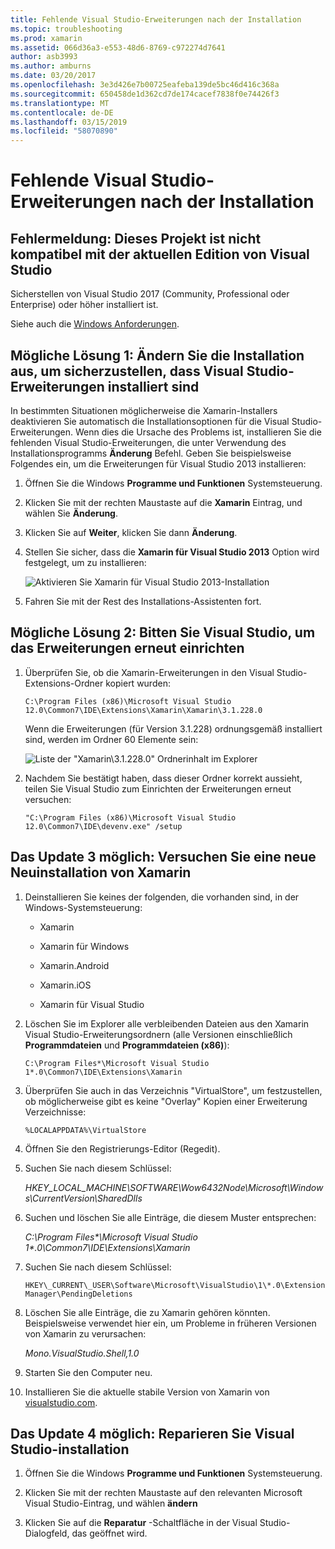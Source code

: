 ```yaml
---
title: Fehlende Visual Studio-Erweiterungen nach der Installation
ms.topic: troubleshooting
ms.prod: xamarin
ms.assetid: 066d36a3-e553-48d6-8769-c972274d7641
author: asb3993
ms.author: amburns
ms.date: 03/20/2017
ms.openlocfilehash: 3e3d426e7b00725eafeba139de5bc46d416c368a
ms.sourcegitcommit: 650458de1d362cd7de174cacef7838f0e74426f3
ms.translationtype: MT
ms.contentlocale: de-DE
ms.lasthandoff: 03/15/2019
ms.locfileid: "58070890"
---
```

# <a name="missing-visual-studio-extensions-after-installation"></a>Fehlende Visual Studio-Erweiterungen nach der Installation

## <a name="error-message-this-project-is-incompatible-with-the-current-edition-of-visual-studio"></a>Fehlermeldung: Dieses Projekt ist nicht kompatibel mit der aktuellen Edition von Visual Studio

Sicherstellen von Visual Studio 2017 (Community, Professional oder Enterprise) oder höher installiert ist.

Siehe auch die [Windows Anforderungen](~/cross-platform/get-started/requirements.md#windows-requirements).

## <a name="possible-fix-1-change-the-installation-to-make-sure-the-visual-studio-extensions-are-installed"></a>Mögliche Lösung 1: Ändern Sie die Installation aus, um sicherzustellen, dass Visual Studio-Erweiterungen installiert sind

In bestimmten Situationen möglicherweise die Xamarin-Installers deaktivieren Sie automatisch die Installationsoptionen für die Visual Studio-Erweiterungen. Wenn dies die Ursache des Problems ist, installieren Sie die fehlenden Visual Studio-Erweiterungen, die unter Verwendung des Installationsprogramms **Änderung** Befehl. Geben Sie beispielsweise Folgendes ein, um die Erweiterungen für Visual Studio 2013 installieren:

1. Öffnen Sie die Windows **Programme und Funktionen** Systemsteuerung.

2. Klicken Sie mit der rechten Maustaste auf die **Xamarin** Eintrag, und wählen Sie **Änderung**.

3. Klicken Sie auf **Weiter**, klicken Sie dann **Änderung**.

4. Stellen Sie sicher, dass die **Xamarin für Visual Studio 2013** Option wird festgelegt, um zu installieren:

    ![](missing-vs-extensions-images/installer.png "Aktivieren Sie Xamarin für Visual Studio 2013-Installation")

5. Fahren Sie mit der Rest des Installations-Assistenten fort.

## <a name="possible-fix-2-ask-visual-studio-to-set-up-the-extensions-again"></a>Mögliche Lösung 2: Bitten Sie Visual Studio, um das Erweiterungen erneut einrichten

1. Überprüfen Sie, ob die Xamarin-Erweiterungen in den Visual Studio-Extensions-Ordner kopiert wurden:

    `C:\Program Files (x86)\Microsoft Visual Studio 12.0\Common7\IDE\Extensions\Xamarin\Xamarin\3.1.228.0`

    Wenn die Erweiterungen (für Version 3.1.228) ordnungsgemäß installiert sind, werden im Ordner 60 Elemente sein:


    ![](missing-vs-extensions-images/folder.png "Liste der \"Xamarin\3.1.228.0\" Ordnerinhalt im Explorer")

2. Nachdem Sie bestätigt haben, dass dieser Ordner korrekt aussieht, teilen Sie Visual Studio zum Einrichten der Erweiterungen erneut versuchen:

    `"C:\Program Files (x86)\Microsoft Visual Studio 12.0\Common7\IDE\devenv.exe" /setup`

## <a name="possible-fix-3-try-a-fresh-reinstall-of-xamarin"></a>Das Update 3 möglich: Versuchen Sie eine neue Neuinstallation von Xamarin

1.  Deinstallieren Sie keines der folgenden, die vorhanden sind, in der Windows-Systemsteuerung:

    *   Xamarin

    *   Xamarin für Windows

    *   Xamarin.Android

    *   Xamarin.iOS

    *   Xamarin für Visual Studio

2.  Löschen Sie im Explorer alle verbleibenden Dateien aus den Xamarin Visual Studio-Erweiterungsordnern (alle Versionen einschließlich **Programmdateien** und **Programmdateien (x86)**):

    `C:\Program Files*\Microsoft Visual Studio 1*.0\Common7\IDE\Extensions\Xamarin`

3.  Überprüfen Sie auch in das Verzeichnis "VirtualStore", um festzustellen, ob möglicherweise gibt es keine "Overlay" Kopien einer Erweiterung Verzeichnisse:

    `%LOCALAPPDATA%\VirtualStore`

4.  Öffnen Sie den Registrierungs-Editor (Regedit).

5.  Suchen Sie nach diesem Schlüssel:

    _HKEY\_LOCAL\_MACHINE\SOFTWARE\Wow6432Node\Microsoft\Windows\CurrentVersion\SharedDlls_

6.  Suchen und löschen Sie alle Einträge, die diesem Muster entsprechen:

    _C:\Program Files\*\Microsoft Visual Studio 1\*.0\Common7\IDE\Extensions\Xamarin_

7.  Suchen Sie nach diesem Schlüssel:

    `HKEY\_CURRENT\_USER\Software\Microsoft\VisualStudio\1\*.0\ExtensionManager\PendingDeletions`

8.  Löschen Sie alle Einträge, die zu Xamarin gehören könnten. Beispielsweise verwendet hier ein, um Probleme in früheren Versionen von Xamarin zu verursachen:

    _Mono.VisualStudio.Shell,1.0_

9.  Starten Sie den Computer neu.

10.  Installieren Sie die aktuelle stabile Version von Xamarin von [visualstudio.com](https://visualstudio.com/xamarin).

## <a name="possible-fix-4-repair-visual-studio-installation"></a>Das Update 4 möglich: Reparieren Sie Visual Studio-installation

1.  Öffnen Sie die Windows **Programme und Funktionen** Systemsteuerung.

2.  Klicken Sie mit der rechten Maustaste auf den relevanten Microsoft Visual Studio-Eintrag, und wählen **ändern**

3.  Klicken Sie auf die **Reparatur** -Schaltfläche in der Visual Studio-Dialogfeld, das geöffnet wird.
